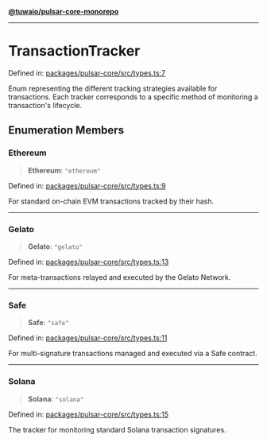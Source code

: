 [**@tuwaio/pulsar-core-monorepo**](../../../README.md)

***

# TransactionTracker

Defined in: [packages/pulsar-core/src/types.ts:7](https://github.com/TuwaIO/pulsar-core/blob/bb713c77f40529591b60b09e6733b530afc12e18/packages/pulsar-core/src/types.ts#L7)

Enum representing the different tracking strategies available for transactions.
Each tracker corresponds to a specific method of monitoring a transaction's lifecycle.

## Enumeration Members

### Ethereum

> **Ethereum**: `"ethereum"`

Defined in: [packages/pulsar-core/src/types.ts:9](https://github.com/TuwaIO/pulsar-core/blob/bb713c77f40529591b60b09e6733b530afc12e18/packages/pulsar-core/src/types.ts#L9)

For standard on-chain EVM transactions tracked by their hash.

***

### Gelato

> **Gelato**: `"gelato"`

Defined in: [packages/pulsar-core/src/types.ts:13](https://github.com/TuwaIO/pulsar-core/blob/bb713c77f40529591b60b09e6733b530afc12e18/packages/pulsar-core/src/types.ts#L13)

For meta-transactions relayed and executed by the Gelato Network.

***

### Safe

> **Safe**: `"safe"`

Defined in: [packages/pulsar-core/src/types.ts:11](https://github.com/TuwaIO/pulsar-core/blob/bb713c77f40529591b60b09e6733b530afc12e18/packages/pulsar-core/src/types.ts#L11)

For multi-signature transactions managed and executed via a Safe contract.

***

### Solana

> **Solana**: `"solana"`

Defined in: [packages/pulsar-core/src/types.ts:15](https://github.com/TuwaIO/pulsar-core/blob/bb713c77f40529591b60b09e6733b530afc12e18/packages/pulsar-core/src/types.ts#L15)

The tracker for monitoring standard Solana transaction signatures.
